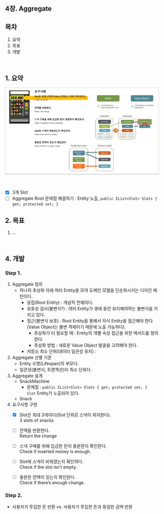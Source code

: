 ## 4장. Aggregate

## 목차
1. 요약
1. 목표
1. 개발

<br/>

## 1. 요약
![](./Ch04_Summary1.png)

<br/>

- [x] 3개 Slot
- [ ] Aggregate Root 문제점 해결하기 : Entity 노출, `public IList<Slot> Slots { get; protected set; }`  

## 2. 목표
1. ...

<br/>

## 4. 개발

### Step 1.
1. Aggregate 정의
   - 하나의 추상화 아래 여러 Entity을 모여 도메인 모델을 단순화시키는 디자인 패턴이다.
     - 응집(Root Entity) : 개념적 전체이다.
     - 유효성 검사(불변식?) : 여러 Entity가 생애 동안 유지해야하는 불변식을 가지고 있다.
     - 접근(불변식 보호) : Root Entity을 통해서 자식 Entity을 접근해야 한다(Value Object는 불변 객체이기 때문에 노출 가능하다).
       - 추상화가 더 필요할 때 : Entity의 개별 속성 접근을 위한 메서드를 정의한다.
       - 추상화 방법 : 새로운 Value Object 발굴을 고려해야 한다.
     - 저장소 최소 단위(데이터 일관성 유지) : 
1. Aggregate 선별 기준
   - Entity 수명(Lifespan)의 부모다.
   - 일관성(불변식, 트랜잭션)이 최소 단위다.
1. Aggregate 설계
   - SnackMachine 
     - 문제점 : `public IList<Slot> Slots { get; protected set; }`  
       `Slot` Entity가 노출되어 있다.
   - Snack
1. 요구사항 구현
   - [x] Slot은 최대 3개이다(Slot 단위로 스낵이 위치한다).  
         3 slots of snacks
   - [ ] 잔액을 반환한다.  
         Return the change
   - [ ] 스낵 구매를 위해 입금한 돈이 충분한지 확인한다.  
         Check if inserted money is enough.
   - [ ] Slot에 스낵이 비워졌는지 확인하다.  
         Check if the slot isn’t empty.
   - [ ] 충분한 잔액이 있는지 확인한다.  
         Check if there’s enough change.


### Step 2.
- 사용자가 투입한 돈 반환 vs. 사용자가 투입한 돈과 동일한 금액 반환 
